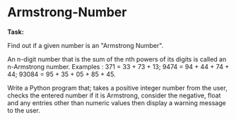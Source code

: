 # Armstrong-Number
**Task:**

Find out if a given number is an "Armstrong Number".

An n-digit number that is the sum of the nth powers of its digits is called an n-Armstrong number. Examples :
371 = 33 + 73 + 13;
9474 = 94 + 44 + 74 + 44;
93084 = 95 + 35 + 05 + 85 + 45.

Write a Python program that;
takes a positive integer number from the user,
checks the entered number if it is Armstrong,
consider the negative, float and any entries other than numeric values then display a warning message to the user.
